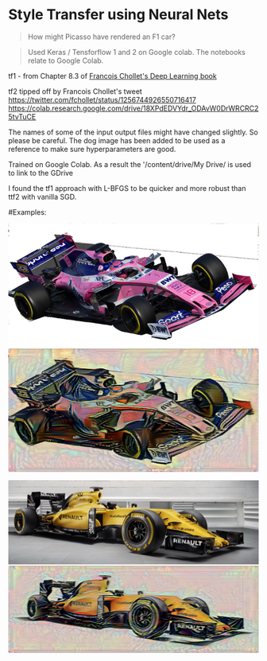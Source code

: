 # Style Transfer using Neural Nets

> How might Picasso have rendered an F1 car?

> Used Keras / Tensforflow 1 and 2 on Google colab. The notebooks relate to Google Colab.

tf1 - from Chapter 8.3 of
[Francois Chollet's Deep Learning book](https://www.amazon.co.uk/Deep-Learning-Python-Francois-Chollet/dp/1617294438/ref=sr_1_1?dchild=1&keywords=francois+chollet+deep&qid=1589190028&sr=8-1)

tf2 tipped off by Francois Chollet's tweet https://twitter.com/fchollet/status/1256744926550716417
https://colab.research.google.com/drive/18XPdEDVYdr_ODAvW0DrWRCRC25tvTuCE

The names of some of the input output files might have changed slightly. So please be careful.
The dog image has been added to be used as a reference to make sure hyperparameters are good.

Trained on Google Colab. As a result the '/content/drive/My Drive/ is used to link to the GDrive

I found the tf1 approach with L-BFGS to be quicker and more robust than ttf2 with vanilla SGD.

#Examples:

![Racing Point Input](https://github.com/DexterDSilva/f1car-styletransfer/blob/master/rp-20hg.jpg)
![Racing Point Output](https://github.com/DexterDSilva/f1car-styletransfer/blob/master/rp20-pic-1_at_iteration_49.png)

![Renault Input](https://github.com/DexterDSilva/f1car-styletransfer/blob/master/renault-hires-1.jpg)
![Renault Output](https://github.com/DexterDSilva/f1car-styletransfer/blob/master/renault-pic-1_at_iteration_49.png)
